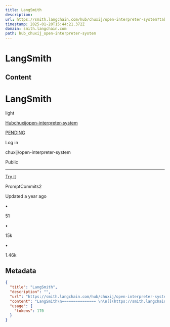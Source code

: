```yaml
---
title: LangSmith
description: 
url: https://smith.langchain.com/hub/chuxij/open-interpreter-system?tab=0
timestamp: 2025-01-20T15:44:21.372Z
domain: smith.langchain.com
path: hub_chuxij_open-interpreter-system
---
```


# LangSmith



## Content

LangSmith
=============== 

[](https://smith.langchain.com/)

[](https://docs.smith.langchain.com/)[](https://docs.smith.langchain.com/)[](https://www.langchain.com/contact-sales)

light

[Hub](https://smith.langchain.com/hub/)[chuxij](https://smith.langchain.com/hub/chuxij)[open-interpreter-system](https://smith.langchain.com/hub/chuxij/open-interpreter-system)

[PENDING](https://smith.langchain.com/o/null/settings/payments)

Log in

chuxij/open-interpreter-system

Public




------------------------------------------

[Try it](https://smith.langchain.com/hub/chuxij/open-interpreter-system/playground)

PromptCommits2

Updated a year ago

•

51

•

15k

•

1.46k

## Metadata

```json
{
  "title": "LangSmith",
  "description": "",
  "url": "https://smith.langchain.com/hub/chuxij/open-interpreter-system?tab=0",
  "content": "LangSmith\n=============== \n\n[](https://smith.langchain.com/)\n\n[](https://docs.smith.langchain.com/)[](https://docs.smith.langchain.com/)[](https://www.langchain.com/contact-sales)\n\nlight\n\n[Hub](https://smith.langchain.com/hub/)[chuxij](https://smith.langchain.com/hub/chuxij)[open-interpreter-system](https://smith.langchain.com/hub/chuxij/open-interpreter-system)\n\n[PENDING](https://smith.langchain.com/o/null/settings/payments)\n\nLog in\n\nchuxij/open-interpreter-system\n\nPublic\n\n\n\n\n------------------------------------------\n\n[Try it](https://smith.langchain.com/hub/chuxij/open-interpreter-system/playground)\n\nPromptCommits2\n\nUpdated a year ago\n\n•\n\n51\n\n•\n\n15k\n\n•\n\n1.46k",
  "usage": {
    "tokens": 170
  }
}
```
